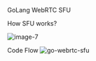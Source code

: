GoLang WebRTC SFU

How SFU works?

![image-7](https://github.com/sonigeez/go-sfu-webrtc/assets/114856815/a608970c-074c-45af-85cd-52e2834f2438)

Code Flow
![go-webrtc-sfu](https://github.com/sonigeez/go-sfu-webrtc/assets/114856815/dcd7235c-dd44-4907-8723-a9f1b568f8e5)
